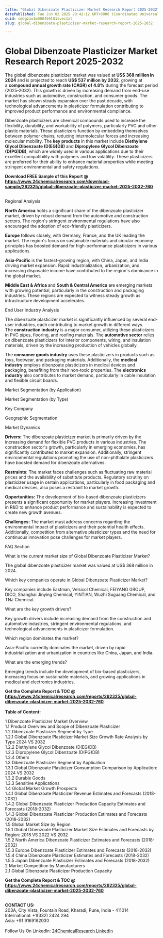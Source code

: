 ```yaml
---
title: "Global Dibenzoate Plasticizer Market Research Report 2025-2032"
datePublished: Tue Jun 03 2025 20:42:12 GMT+0000 (Coordinated Universal Time)
cuid: cmbgzio1m000409l81svec1zt
slug: global-dibenzoate-plasticizer-market-research-report-2025-2032

---
```


# Global Dibenzoate Plasticizer Market Research Report 2025-2032

<p>The global dibenzoate plasticizer market was valued at <strong>US$ 368 million in 2024</strong> and is projected to reach <strong>US$ 537 million by 2032</strong>, growing at a <strong>compound annual growth rate (CAGR) of 4.8%</strong> during the forecast period (2025-2032). This growth is driven by increasing demand from end-use industries such as automotive, construction, and consumer goods. The market has shown steady expansion over the past decade, with technological advancements in plasticizer formulation contributing to improved product performance and environmental compliance.</p><p>
</p><p>Dibenzoate plasticizers are chemical compounds used to increase the flexibility, durability, and workability of polymers, particularly PVC and other plastic materials. These plasticizers function by embedding themselves between polymer chains, reducing intermolecular forces and increasing molecular mobility. The <strong>key products</strong> in this market include <strong>Diethylene Glycol Dibenzoate (D(EG)DB)</strong> and <strong>Dipropylene Glycol Dibenzoate (D(PG)DB)</strong>, which are widely used in various applications due to their excellent compatibility with polymers and low volatility. These plasticizers are preferred for their ability to enhance material properties while meeting stringent environmental and safety regulations.</p><div><b>Download FREE Sample of this Report @ 
            <a href="https://www.24chemicalresearch.com/download-sample/292325/global-dibenzoate-plasticizer-market-2025-2032-760">
            https://www.24chemicalresearch.com/download-sample/292325/global-dibenzoate-plasticizer-market-2025-2032-760</a></b></div><br><p>
Regional Analysis</p><p>
</p><p><strong>North America</strong> holds a significant share of the dibenzoate plasticizer market, driven by robust demand from the automotive and construction sectors. The region's stringent environmental regulations have also encouraged the adoption of eco-friendly plasticizers.</p><p>
</p><p><strong>Europe</strong> follows closely, with Germany, France, and the UK leading the market. The region's focus on sustainable materials and circular economy principles has boosted demand for high-performance plasticizers in various applications.</p><p>
</p><p><strong>Asia-Pacific</strong> is the fastest-growing region, with China, Japan, and India driving market expansion. Rapid industrialization, urbanization, and increasing disposable income have contributed to the region's dominance in the global market.</p><p>
</p><p><strong>Middle East &amp; Africa</strong> and <strong>South &amp; Central America</strong> are emerging markets with growing potential, particularly in the construction and packaging industries. These regions are expected to witness steady growth as infrastructure development accelerates.</p><p>
End User Industry Analysis</p><p>
</p><p>The dibenzoate plasticizer market is significantly influenced by several end-user industries, each contributing to market growth in different ways. The <strong>construction industry</strong> is a major consumer, utilizing these plasticizers in PVC pipes, flooring, and roofing materials. The <strong>automotive sector</strong> relies on dibenzoate plasticizers for interior components, wiring, and insulation materials, driven by the increasing production of vehicles globally.</p><p>
</p><p>The <strong>consumer goods industry</strong> uses these plasticizers in products such as toys, footwear, and packaging materials. Additionally, the <strong>medical industry</strong> employs dibenzoate plasticizers in medical devices and packaging, benefiting from their non-toxic properties. The <strong>electronics industry</strong> also contributes to market demand, particularly in cable insulation and flexible circuit boards.</p><p>
Market Segmentation (by Application)</p><p>
</p><p>
Market Segmentation (by Type)</p><p>
</p><p>
Key Company</p><p>
</p><p>
Geographic Segmentation</p><p>
</p><p>
Market Dynamics</p><p>
</p><p><strong>Drivers:</strong> The dibenzoate plasticizer market is primarily driven by the increasing demand for flexible PVC products in various industries. The construction sector's growth, particularly in emerging economies, has significantly contributed to market expansion. Additionally, stringent environmental regulations promoting the use of non-phthalate plasticizers have boosted demand for dibenzoate alternatives.</p><p>
</p><p><strong>Restraints:</strong> The market faces challenges such as fluctuating raw material prices and the availability of substitute products. Regulatory scrutiny on plasticizer usage in certain applications, particularly in food packaging and medical devices, also poses a restraint to market growth.</p><p>
</p><p><strong>Opportunities:</strong> The development of bio-based dibenzoate plasticizers presents a significant opportunity for market players. Increasing investment in R&amp;D to enhance product performance and sustainability is expected to create new growth avenues.</p><p>
</p><p><strong>Challenges:</strong> The market must address concerns regarding the environmental impact of plasticizers and their potential health effects. Additionally, competition from alternative plasticizer types and the need for continuous innovation pose challenges for market players.</p><p>
FAQ Section</p><p>
What is the current market size of Global Dibenzoate Plasticizer Market?</p><p>
</p><p>The global dibenzoate plasticizer market was valued at US$ 368 million in 2024.</p><p>
Which key companies operate in Global Dibenzoate Plasticizer Market?</p><p>
</p><p>Key companies include Eastman, Velsicol Chemical, FEIYANG GROUP, DICO, Shanghai Jinying Chemical, YINTIAN, Wuzhi Suguang Chemical, and TNJ Chemical.</p><p>
What are the key growth drivers?</p><p>
</p><p>Key growth drivers include increasing demand from the construction and automotive industries, stringent environmental regulations, and technological advancements in plasticizer formulation.</p><p>
Which region dominates the market?</p><p>
</p><p>Asia-Pacific currently dominates the market, driven by rapid industrialization and urbanization in countries like China, Japan, and India.</p><p>
What are the emerging trends?</p><p>
</p><p>Emerging trends include the development of bio-based plasticizers, increasing focus on sustainable materials, and growing applications in medical and electronics industries.</p>

<div><b>Get the Complete Report & TOC @ 
            <a href="https://www.24chemicalresearch.com/reports/292325/global-dibenzoate-plasticizer-market-2025-2032-760">
            https://www.24chemicalresearch.com/reports/292325/global-dibenzoate-plasticizer-market-2025-2032-760</a></b></div><br>
            <b>Table of Content:</b><p>1 Dibenzoate Plasticizer Market Overview<br />
    1.1 Product Overview and Scope of Dibenzoate Plasticizer<br />
    1.2 Dibenzoate Plasticizer Segment by Type<br />
        1.2.1 Global Dibenzoate Plasticizer Market Size Growth Rate Analysis by Type 2024 VS 2032<br />
        1.2.2 Diethylene Glycol Dibenzoate (D(EG)DB)<br />
        1.2.3 Dipropylene Glycol Dibenzoate (D(PG)DB)<br />
        1.2.4 Others<br />
    1.3 Dibenzoate Plasticizer Segment by Application<br />
        1.3.1 Global Dibenzoate Plasticizer Consumption Comparison by Application: 2024 VS 2032<br />
        1.3.2 Durable Goods<br />
        1.3.3 Sensitive Applications<br />
    1.4 Global Market Growth Prospects<br />
        1.4.1 Global Dibenzoate Plasticizer Revenue Estimates and Forecasts (2018-2032)<br />
        1.4.2 Global Dibenzoate Plasticizer Production Capacity Estimates and Forecasts (2018-2032)<br />
        1.4.3 Global Dibenzoate Plasticizer Production Estimates and Forecasts (2018-2032)<br />
    1.5 Global Market Size by Region<br />
        1.5.1 Global Dibenzoate Plasticizer Market Size Estimates and Forecasts by Region: 2018 VS 2022 VS 2032<br />
        1.5.2 North America Dibenzoate Plasticizer Estimates and Forecasts (2018-2032)<br />
        1.5.3 Europe Dibenzoate Plasticizer Estimates and Forecasts (2018-2032)<br />
        1.5.4 China Dibenzoate Plasticizer Estimates and Forecasts (2018-2032)<br />
        1.5.5 Japan Dibenzoate Plasticizer Estimates and Forecasts (2018-2032)<br />
2 Market Competition by Manufacturers<br />
    2.1 Global Dibenzoate Plasticizer Production Capacity </p>

<div><b>Get the Complete Report & TOC @ 
            <a href="https://www.24chemicalresearch.com/reports/292325/global-dibenzoate-plasticizer-market-2025-2032-760">
            https://www.24chemicalresearch.com/reports/292325/global-dibenzoate-plasticizer-market-2025-2032-760</a></b></div><br>

<b>CONTACT US:</b><br>
            203A, City Vista, Fountain Road, Kharadi, Pune, India - 411014<br>
            International: +1(332) 2424 294<br>
            Asia: +91 9169162030 <br><br>
            Follow Us On LinkedIn: <a href="https://www.linkedin.com/company/24chemicalresearch/">24ChemicalResearch LinkedIn</a>
